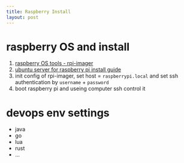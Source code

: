 ```yaml
---
title: Raspberry Install
layout: post
---
```


# raspberry OS and install

1. [raspberry OS tools - rpi-imager](https://www.raspberrypi.com/software/)  
2. [ubuntu server for raspberry pi install guide](https://ubuntu.com/download/raspberry-pi)  
3. init config of rpi-imager, set host = `raspberrypi.local` and set ssh authentication by `username` + `password`  
4. boot raspberry pi and useing computer ssh control it  

# devops env settings

- java  
- go  
- lua
- rust  
- ...

